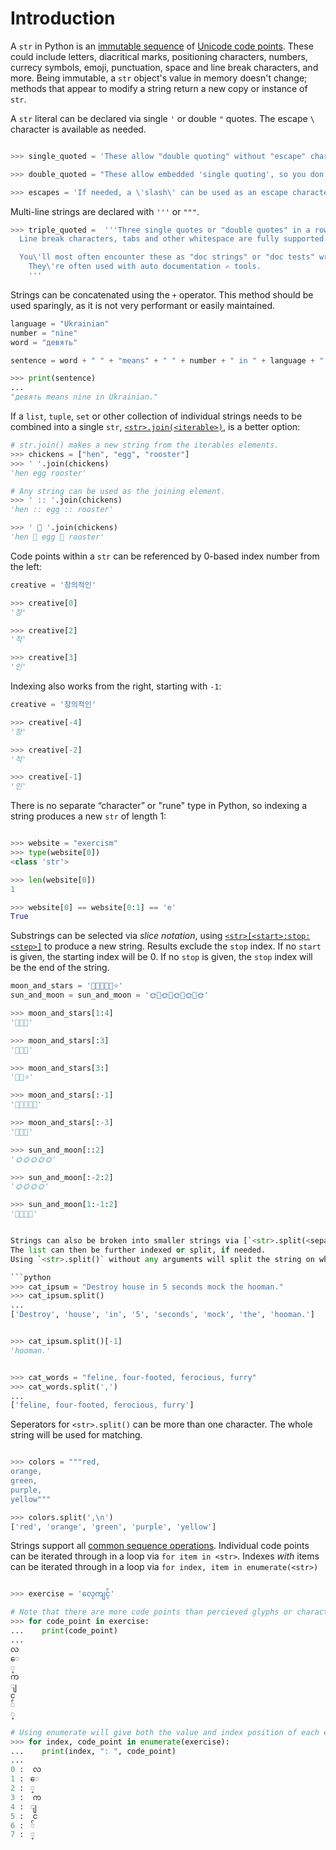 # Introduction

A `str` in Python is an [immutable sequence][text sequence] of [Unicode code points][unicode code points].
These could include letters, diacritical marks, positioning characters, numbers, currecy symbols, emoji, punctuation, space and line break characters, and more.
Being immutable, a `str` object's value in memory doesn't change; methods that appear to modify a string return a new copy or instance of `str`.

A `str` literal can be declared via single `'` or double `"` quotes. The escape `\` character is available as needed.

```python

>>> single_quoted = 'These allow "double quoting" without "escape" characters.'

>>> double_quoted = "These allow embedded 'single quoting', so you don't have to use an 'escape' character".

>>> escapes = 'If needed, a \'slash\' can be used as an escape character within a string when switching quote styles won\'t work.'
```

Multi-line strings are declared with `'''` or `"""`.

```python
>>> triple_quoted =  '''Three single quotes or "double quotes" in a row allow for multi-line string literals.
  Line break characters, tabs and other whitespace are fully supported.

  You\'ll most often encounter these as "doc strings" or "doc tests" written just below the first line of a function or class definition.
    They\'re often used with auto documentation ✍ tools.
    '''
```

Strings can be concatenated using the `+` operator.
This method should be used sparingly, as it is not very performant or easily maintained.

```python
language = "Ukrainian"
number = "nine"
word = "девять"

sentence = word + " " + "means" + " " + number + " in " + language + "."

>>> print(sentence)
...
"девять means nine in Ukrainian."
```

If a `list`, `tuple`, `set` or other collection of individual strings needs to be combined into a single `str`, [`<str>.join(<iterable>)`][str-join], is a better option:

```python
# str.join() makes a new string from the iterables elements.
>>> chickens = ["hen", "egg", "rooster"]
>>> ' '.join(chickens)
'hen egg rooster'

# Any string can be used as the joining element.
>>> ' :: '.join(chickens)
'hen :: egg :: rooster'

>>> ' 🌿 '.join(chickens)
'hen 🌿 egg 🌿 rooster'
```

Code points within a `str` can be referenced by 0-based index number from the left:

```python
creative = '창의적인'

>>> creative[0]
'창'

>>> creative[2]
'적'

>>> creative[3]
'인'
```

Indexing also works from the right, starting with `-1`:

```python
creative = '창의적인'

>>> creative[-4]
'창'

>>> creative[-2]
'적'

>>> creative[-1]
'인'

```

There is no separate “character” or "rune" type in Python, so indexing a string produces a new `str` of length 1:

```python

>>> website = "exercism"
>>> type(website[0])
<class 'str'>

>>> len(website[0])
1

>>> website[0] == website[0:1] == 'e'
True
```

Substrings can be selected via _slice notation_, using [`<str>[<start>:stop:<step>]`][common sequence operations] to produce a new string.
Results exclude the `stop` index.
If no `start` is given, the starting index will be 0.
If no `stop` is given, the `stop` index will be the end of the string.

```python
moon_and_stars = '🌟🌟🌙🌟🌟⭐'
sun_and_moon = sun_and_moon = '🌞🌙🌞🌙🌞🌙🌞🌙🌞'

>>> moon_and_stars[1:4]
'🌟🌙🌟'

>>> moon_and_stars[:3]
'🌟🌟🌙'

>>> moon_and_stars[3:]
'🌟🌟⭐'

>>> moon_and_stars[:-1]
'🌟🌟🌙🌟🌟'

>>> moon_and_stars[:-3]
'🌟🌟🌙'

>>> sun_and_moon[::2]
'🌞🌞🌞🌞🌞'

>>> sun_and_moon[:-2:2]
'🌞🌞🌞🌞'

>>> sun_and_moon[1:-1:2]
'🌙🌙🌙🌙'


Strings can also be broken into smaller strings via [`<str>.split(<separator>)`][str-split], which will return a `list` of substrings.
The list can then be further indexed or split, if needed.
Using `<str>.split()` without any arguments will split the string on whitespace.

```python
>>> cat_ipsum = "Destroy house in 5 seconds mock the hooman."
>>> cat_ipsum.split()
...
['Destroy', 'house', 'in', '5', 'seconds', 'mock', 'the', 'hooman.']


>>> cat_ipsum.split()[-1]
'hooman.'


>>> cat_words = "feline, four-footed, ferocious, furry"
>>> cat_words.split(',')
...
['feline, four-footed, ferocious, furry']
```

Seperators for `<str>.split()` can be more than one character. The whole string will be used for matching.

```python

>>> colors = """red,
orange,
green,
purple,
yellow"""

>>> colors.split(',\n')
['red', 'orange', 'green', 'purple', 'yellow']
```

Strings support all [common sequence operations][common sequence operations].
Individual code points can be iterated through in a loop via `for item in <str>`.
Indexes _with_ items can be iterated through in a loop via `for index, item in enumerate(<str>)`

```python

>>> exercise = 'လေ့ကျင့်'

# Note that there are more code points than percieved glyphs or characters
>>> for code_point in exercise:
...    print(code_point)
...
လ
ေ
့
က
ျ
င
်
့

# Using enumerate will give both the value and index position of each element.
>>> for index, code_point in enumerate(exercise):
...    print(index, ": ", code_point)
...
0 :  လ
1 :  ေ
2 :  ့
3 :  က
4 :  ျ
5 :  င
6 :  ်
7 :  ့
```

[text sequence]: https://docs.python.org/3/library/stdtypes.html#text-sequence-type-str
[unicode code points]: https://stackoverflow.com/questions/27331819/whats-the-difference-between-a-character-a-code-point-a-glyph-and-a-grapheme
[common sequence operations]: https://docs.python.org/3/library/stdtypes.html#common-sequence-operations
[str-split]: https://docs.python.org/3/library/stdtypes.html#str.split
[str-join]: https://docs.python.org/3/library/stdtypes.html#str.join
[str-constructor]: https://docs.python.org/3/library/stdtypes.html#str
